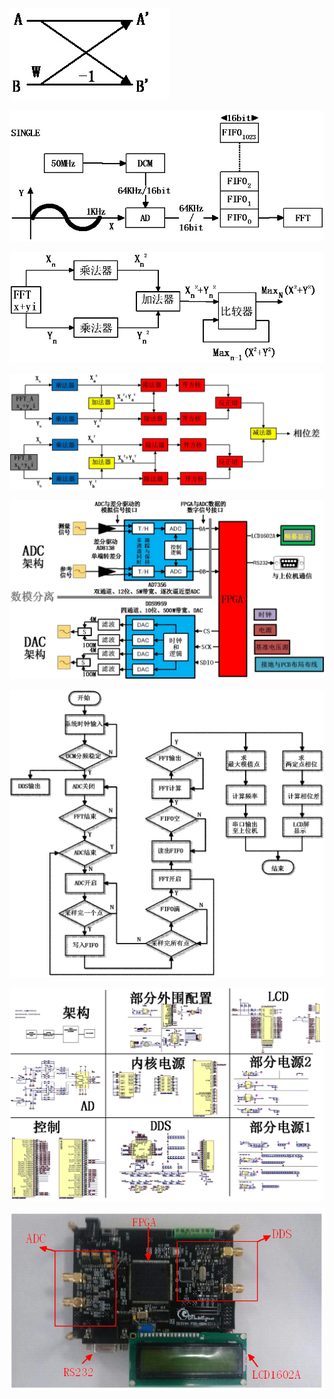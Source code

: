 ![](https://github.com/EMDCYY/FFT-using-FPGA/blob/master/Reference/fft_butterfly.jpg)  

 
![](https://github.com/EMDCYY/FFT-using-FPGA/blob/master/Reference/adm_software_design.jpg)  

![](https://github.com/EMDCYY/FFT-using-FPGA/blob/master/Reference/%E5%8D%95%E8%B7%AF%E4%BF%A1%E5%8F%B7FFT%E5%90%8E%E5%A4%84%E7%90%86%E6%B5%81%E7%A8%8B.jpg) 

![](https://github.com/EMDCYY/FFT-using-FPGA/blob/master/Reference/%E5%8F%8C%E8%B7%AF%E4%BF%A1%E5%8F%B7FFT%E5%90%8E%E5%A4%84%E7%90%86%E6%B5%81%E7%A8%8B.jpg)  

![](https://github.com/EMDCYY/FFT-using-FPGA/blob/master/Reference/ADM8138.jpg)   

![](https://github.com/EMDCYY/FFT-using-FPGA/blob/master/Reference/programflow.jpg)  

![](https://github.com/EMDCYY/FFT-using-FPGA/blob/master/Reference/%E6%89%80%E6%9C%89%E5%8E%9F%E7%90%86%E5%9B%BE.jpg)  

![](https://raw.githubusercontent.com/EMDCYY/FFT-using-FPGA/master/Reference/%E7%A1%AC%E4%BB%B6.bmp)
 
